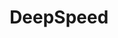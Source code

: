 ---
codehost: https://github.com/https://github.com/microsoft/DeepSpeed
logohandle: deepspeedai
sort: deepspeed
title: DeepSpeed
website: https://www.deepspeed.ai/
wikipedia: https://en.wikipedia.org/wiki/DeepSpeed
---